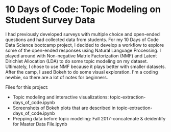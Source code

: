 # 10 Days of Code: Topic Modeling on Student Survey Data

I had previously developed surveys with multiple choice and open-ended questions and had collected data from students. For my 10 Days of Code Data Science bootcamp project, I decided to develop a workflow to explore some of the open-ended responses using Natural Language Processing. I played around with Non-negative Matrix Factorization (NMF) and Latent Dirichlet Allocation (LDA) to do some topic modeling on my dataset. Ultimately, I chose to use NMF because it plays better with smaller datasets. After the camp, I used Bokeh to do some visual exploration. I'm a coding newbie, so there are a lot of notes for beginners.

Files for this project:

* Topic modeling and interactive visualizations: topic-extraction-days_of_code.ipynb
* Screenshots of Bokeh plots that are described in topic-extraction-days_of_code.ipynb
* Prepping data before topic modeling: Fall 2017-concatenate & deidentify for Master Data File.ipynb
